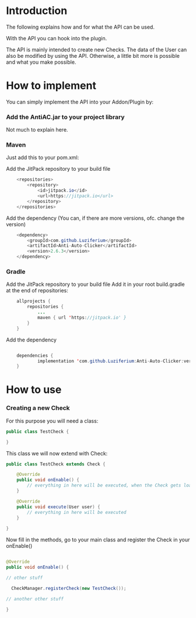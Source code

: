 # Introduction

The following explains how and for what the API can be used.

With the API you can hook into the plugin.

The API is mainly intended to create new Checks.
The data of the User can also be modified by using the API.
Otherwise, a little bit more is possible and what you make possible.

# How to implement 

You can simply implement the API into your Addon/Plugin by:

### Add the AntiAC.jar to your project library
Not much to explain here.

### Maven

Just add this to your pom.xml: 

Add the JitPack repository to your build file 
```java
	<repositories>
		<repository>
		    <id>jitpack.io</id>
		    <url>https://jitpack.io</url>
		</repository>
	</repositories>
```

Add the dependency (You can, if there are more versions, ofc. change the version)
```java
	<dependency>
	    <groupId>com.github.Luziferium</groupId>
	    <artifactId>Anti-Auto-Clicker</artifactId>
	    <version>2.6.3</version>
	</dependency>
```

### Gradle

Add the JitPack repository to your build file 
Add it in your root build.gradle at the end of repositories:
```java
	allprojects {
		repositories {
			...
			maven { url 'https://jitpack.io' }
		}
	}
```

Add the dependency
```java

	dependencies {
	        implementation 'com.github.Luziferium:Anti-Auto-Clicker:version'
	}

```

# How to use

### Creating a new Check

For this purpose you will need a class:

```java
public class TestCheck {

}
```

This class we will now extend with Check:

```java
public class TestCheck extends Check {

    @Override
    public void onEnable() {
        // everything in here will be executed, when the Check gets loaded
    }

    @Override
    public void execute(User user) {
        // everything in here will be executed
    }
    
}
```

Now fill in the methods, go to your main class and register the Check in your onEnable()

```java

@Override
public void onEnable() {

// other stuff

  CheckManager.registerCheck(new TestCheck());

// another other stuff

}

```


